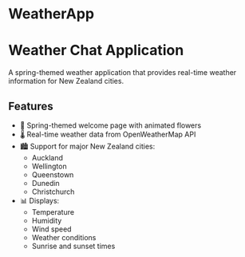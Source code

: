 # WeatherApp
# Weather Chat Application

A spring-themed weather application that provides real-time weather information for New Zealand cities.

## Features
- 🌸 Spring-themed welcome page with animated flowers
- 🌡️ Real-time weather data from OpenWeatherMap API
- 🏙️ Support for major New Zealand cities:
  - Auckland
  - Wellington
  - Queenstown
  - Dunedin
  - Christchurch
- 📊 Displays:
  - Temperature
  - Humidity
  - Wind speed
  - Weather conditions
  - Sunrise and sunset times

